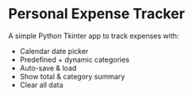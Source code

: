 # Personal Expense Tracker

A simple Python Tkinter app to track expenses with:

- Calendar date picker
- Predefined + dynamic categories
- Auto-save & load
- Show total & category summary
- Clear all data
